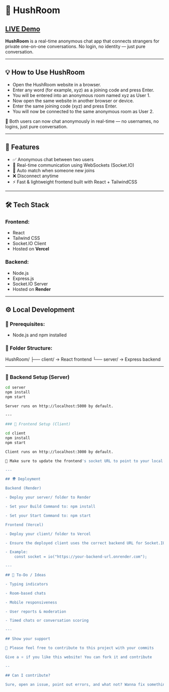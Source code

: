 # 💬 HushRoom

## [LIVE Demo](https://hush-room.vercel.app/)

**HushRoom** is a real-time anonymous chat app that connects strangers for private one-on-one conversations. No login, no identity — just pure conversation.

--- 

## 💡 How to Use HushRoom

- Open the HushRoom website in a browser.
- Enter any word (for example, xyz) as a joining code and press Enter.
- You will be entered into an anonymous room named xyz as User 1.
- Now open the same website in another browser or device.
- Enter the same joining code (xyz) and press Enter.
- You will now be connected to the same anonymous room as User 2.

🎉 Both users can now chat anonymously in real-time — no usernames, no logins, just pure conversation.

---

## 🚀 Features

- ✅ Anonymous chat between two users
- 🔄 Real-time communication using WebSockets (Socket.IO)
- 🧠 Auto match when someone new joins
- ❌ Disconnect anytime
- ⚡ Fast & lightweight frontend built with React + TailwindCSS

---

## 🛠️ Tech Stack

### Frontend:
- React
- Tailwind CSS
- Socket.IO Client
- Hosted on **Vercel**

### Backend:
- Node.js
- Express.js
- Socket.IO Server
- Hosted on **Render**

---

## ⚙️ Local Development

### 🔧 Prerequisites:
- Node.js and npm installed

### 📁 Folder Structure:

HushRoom/ ├── client/ → React frontend └── server/ → Express backend


---

### 🔄 Backend Setup (Server)

```bash
cd server
npm install
npm start

Server runs on http://localhost:5000 by default.

---

### 🎨 Frontend Setup (Client)

cd client
npm install
npm start

Client runs on http://localhost:3000 by default.

🔧 Make sure to update the frontend's socket URL to point to your local or deployed backend.

---

## 🌍 Deployment

Backend (Render)

- Deploy your server/ folder to Render

- Set your Build Command to: npm install

- Set your Start Command to: npm start

Frontend (Vercel)

- Deploy your client/ folder to Vercel

- Ensure the deployed client uses the correct backend URL for Socket.IO connection.

- Example: 
    const socket = io("https://your-backend-url.onrender.com");

---

## 📌 To-Do / Ideas

- Typing indicators

- Room-based chats

- Mobile responsiveness

- User reports & moderation

- Timed chats or conversation scoring

---

## Show your support

📌 Please feel free to contribute to this project with your commits

Give a ⭐ if you like this website! You can fork it and contribute

--

## Can I contribute?

Sure, open an issue, point out errors, and what not? Wanna fix something yourselves? You're welcome to open a PR.
